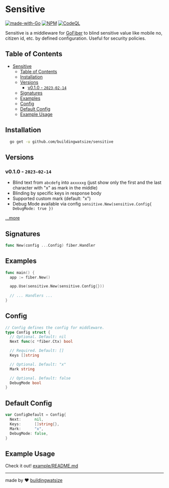 # Sensitive

[![made-with-Go](https://img.shields.io/badge/Made%20with-Go-1f425f.svg)](http://golang.org)
[![NPM](https://img.shields.io/badge/Watsize-Library-289548)](https://github.com/buildingwatsize)
[![CodeQL](https://github.com/buildingwatsize/sensitive/actions/workflows/github-code-scanning/codeql/badge.svg?branch=main)](https://github.com/buildingwatsize/sensitive/actions/workflows/github-code-scanning/codeql)

Sensitive is a middleware for [GoFiber](https://gofiber.io/) to blind sensitive value like mobile no, citizen id, etc. by defined configuration. Useful for security policies.

## Table of Contents

- [Sensitive](#sensitive)
  - [Table of Contents](#table-of-contents)
  - [Installation](#installation)
  - [Versions](#versions)
    - [v0.1.0 - `2023-02-14`](#v010---2023-02-14)
  - [Signatures](#signatures)
  - [Examples](#examples)
  - [Config](#config)
  - [Default Config](#default-config)
  - [Example Usage](#example-usage)

## Installation

```bash
  go get -u github.com/buildingwatsize/sensitive
```

## Versions

### v0.1.0 - `2023-02-14`

- Blind text from `abcdefg` into `axxxxxg` (just show only the first and the last character with "x" as mark in the middle)
- Blinding by specific keys in response body
- Supported custom mark (default: "x")
- Debug Mode available via config `sensitive.New(sensitive.Config{ DebugMode: true })`

[...more](./CHANGELOG.md)

## Signatures

```go
func New(config ...Config) fiber.Handler
```

## Examples

```go
func main() {
  app := fiber.New()

  app.Use(sensitive.New(sensitive.Config{}))
  
  // ... Handlers ...
}
```

## Config

```go
// Config defines the config for middleware.
type Config struct {
  // Optional. Default: nil
  Next func(c *fiber.Ctx) bool

  // Required. Default: []
  Keys []string

  // Optional. Default: "x"
  Mark string

  // Optional. Default: false
  DebugMode bool
}
```

## Default Config

```go
var ConfigDefault = Config{
  Next:      nil,
  Keys:      []string{},
  Mark:      "x",
  DebugMode: false,
}
```

## Example Usage

Check it out! [example/README.md](./example/README.md)

---
made by ❤️ [buildingwatsize](https://github.com/buildingwatsize)
